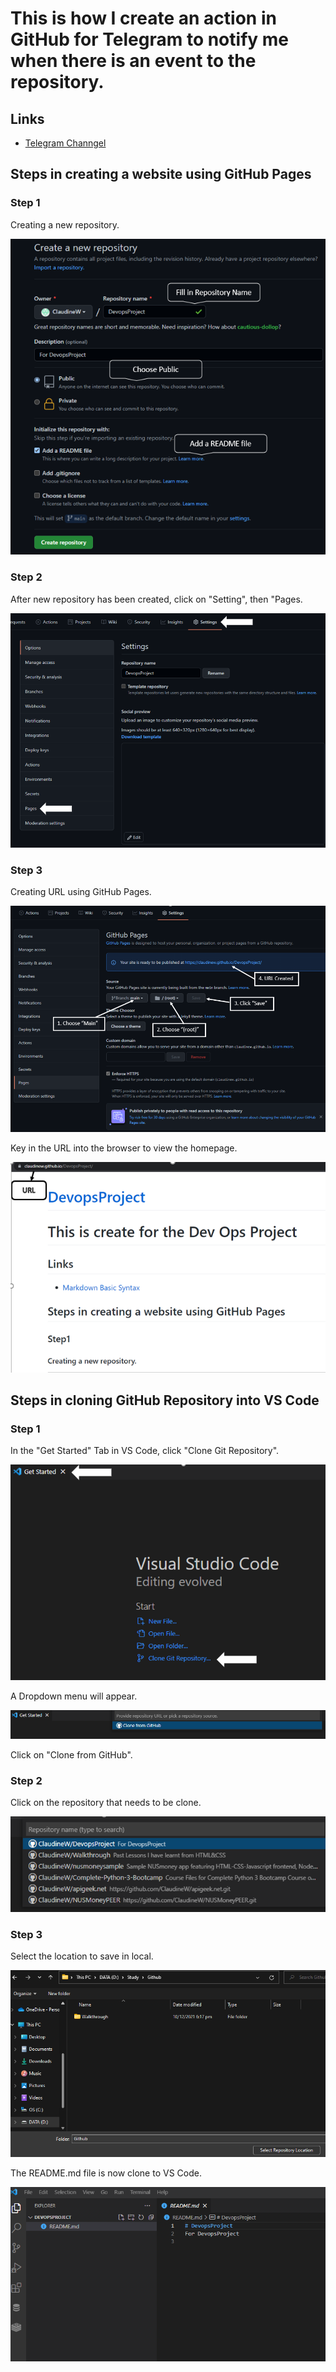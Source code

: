 # This is how I create an action in GitHub for Telegram to notify me when there is an event to the repository.

## Links

* [Telegram Channgel](https://t.me/StayAliveClauAlways_bot)


## Steps in creating a website using GitHub Pages

### **Step 1**

Creating a new repository.

![Create Repository](Images/CreateRepository.png)

### **Step 2**

After new repository has been created, click on "Setting", then "Pages.

![Settingscreen](Images/Settingscreen.png)

### **Step 3**

Creating URL using GitHub Pages.

![CreateURL](Images/CreateURL.png)

Key in the URL into the browser to view the homepage.

![Website](Images/website.png)



## Steps in cloning GitHub Repository into VS Code

### **Step 1**

In the "Get Started" Tab in VS Code, click "Clone Git Repository".

![Clone Repo Get Started](Images/GetStartedVSCode.png)

A Dropdown menu will appear.

![Clone Dropdown](Images/CloneDropDown1.png)

Click on "Clone from GitHub".

### **Step 2**

Click on the repository that needs to be clone.

![Clone Dropdown](Images/CloneGITrepoVScode.png)

### **Step 3**

Select the location to save in local.

![Save location](Images/savelocation.png)

The README.md file is now clone to VS Code.

![Save location](Images/ReadmeClone.png)
